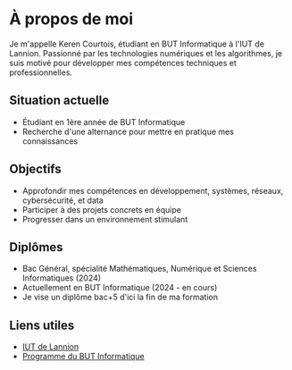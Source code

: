 # À propos de moi

Je m'appelle Keren Courtois, étudiant en BUT Informatique à l'IUT de Lannion. Passionné par les technologies numériques et les algorithmes, je suis motivé pour développer mes compétences techniques et professionnelles.

## Situation actuelle

- Étudiant en 1ère année de BUT Informatique
- Recherche d'une alternance pour mettre en pratique mes connaissances

## Objectifs

- Approfondir mes compétences en développement, systèmes, réseaux, cybersécurité, et data
- Participer à des projets concrets en équipe
- Progresser dans un environnement stimulant

## Diplômes

- Bac Général, spécialité Mathématiques, Numérique et Sciences Informatiques (2024)
- Actuellement en BUT Informatique (2024 - en cours)
- Je vise un diplôme bac+5 d'ici la fin de ma formation

## Liens utiles

- [IUT de Lannion](https://iut-lannion.univ-rennes.fr)
- [Programme du BUT Informatique](https://iut-lannion.univ-rennes.fr/informatique)